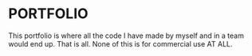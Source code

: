 # PORTFOLIO
This portfolio is where all the code I have made by myself and in a team would end up. That is all. None of this is for commercial use AT ALL.
